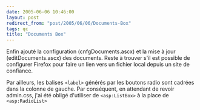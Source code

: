 ```yaml
---
date: 2005-06-06 10:46:00
layout: post
redirect_from: "post/2005/06/06/Documents-Box"
tags: qc
title: "Documents Box"
---
```


Enfin ajouté la configuration (cnfgDocuments.ascx) et la mise à jour
(editDocuments.ascx) des documents. Reste à trouver s'il est possible de
configurer Firefox pour faire un lien vers un fichier local depuis un site de
confiance.

Par ailleurs, les balises `<label>` générés par les boutons radio sont cadrées
dans la colonne de gauche. Par conséquent, en attendant de revoir admin.css,
j'ai été obligé d'utiliser de `<asp:ListBox>` à la place de `<asp:RadioList>`
